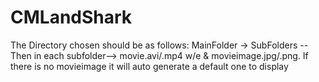 # CMLandShark
The Directory chosen should be as follows:
MainFolder -> SubFolders --Then in each subfolder--> movie.avi/.mp4 w/e & movieimage.jpg/.png. If there is no movieimage it will auto generate a default one to display
